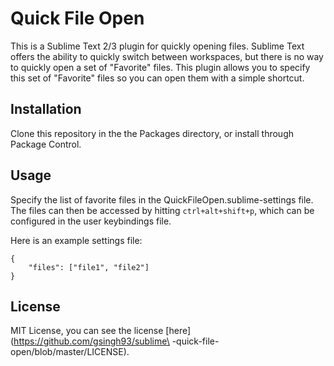 Quick File Open
===============

This is a Sublime Text 2/3 plugin for quickly opening files. Sublime Text offers
the ability to quickly switch between workspaces, but there is no way to quickly
open a set of "Favorite" files. This plugin allows you to specify this set of
"Favorite" files so you can open them with a simple shortcut.

Installation
------------

Clone this repository in the the Packages directory, or install through Package 
Control.

Usage
-----

Specify the list of favorite files in the QuickFileOpen.sublime-settings file.
The files can then be accessed by hitting `ctrl+alt+shift+p`, which can be
configured in the user keybindings file.

Here is an example settings file:

```
{
    "files": ["file1", "file2"]
}
```

License
-------

MIT License, you can see the license [here](https://github.com/gsingh93/sublime\
-quick-file-open/blob/master/LICENSE).
